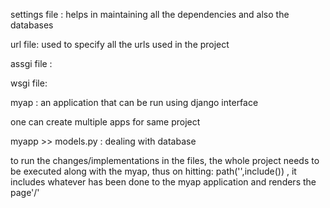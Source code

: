 settings file : helps in maintaining all the dependencies and also the databases

url file: used to specify all the urls used in the project

assgi file : 

wsgi file:  

myap : an application that can be run using django interface

one can create multiple apps for same project

myapp >> models.py : dealing with database

to run the changes/implementations in the  files, the whole project needs to be executed along with the myap, thus on hitting: path('',include()) , it includes whatever has been done to the myap application and renders the page'/'